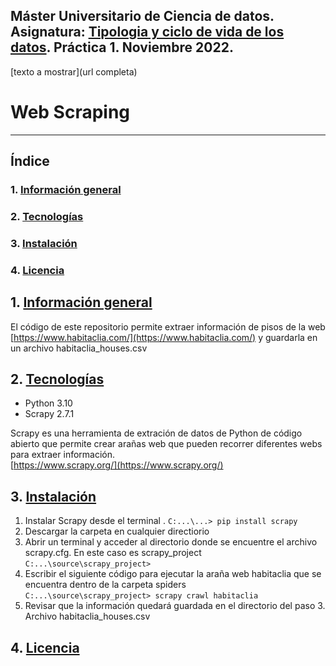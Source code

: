 ## Máster Universitario de Ciencia de datos. Asignatura: [Tipologia y ciclo de vida de los datos](http://cv.uoc.edu/tren/trenacc/web/GAT_EXP.PLANDOCENTE?any_academico=20222&cod_asignatura=M2.851&idioma=CAS&pagina=PD_PREV_PORTAL&cache=S). Práctica 1. Noviembre 2022.
[texto a mostrar](url completa)
# Web Scraping
***

## Índice
### 1. [Información general](#Información-general)
### 2. [Tecnologías](#tecnologías)
### 3. [Instalación](#Instalación)
### 4. [Licencia](#Licencia)

## 1. [Información general](#Información-general)
El código de este repositorio permite extraer información de pisos de la web [https://www.habitaclia.com/](https://www.habitaclia.com/) y guardarla en un archivo habitaclia_houses.csv
## 2. [Tecnologías](#tecnologías)
* Python 3.10
* Scrapy 2.7.1

Scrapy es una herramienta de extración de datos de Python de código abierto que permite crear arañas web que pueden recorrer diferentes webs para extraer información.  
[https://www.scrapy.org/](https://www.scrapy.org/)  

## 3. [Instalación](#Instalación)  
1. Instalar Scrapy desde el terminal .
`C:...\...> pip install scrapy`  
2. Descargar la carpeta en cualquier directiorio  
3. Abrir un terminal y acceder al directorio donde se encuentre el archivo scrapy.cfg. En este caso es scrapy_project  
`C:...\source\scrapy_project>`
4. Escribir el siguiente código para ejecutar la araña web habitaclia que se encuentra dentro de la carpeta spiders  
`C:...\source\scrapy_project> scrapy crawl habitaclia`  
5. Revisar que la información quedará guardada en el directorio del paso 3. Archivo habitaclia_houses.csv
## 4. [Licencia](#Licencia)

